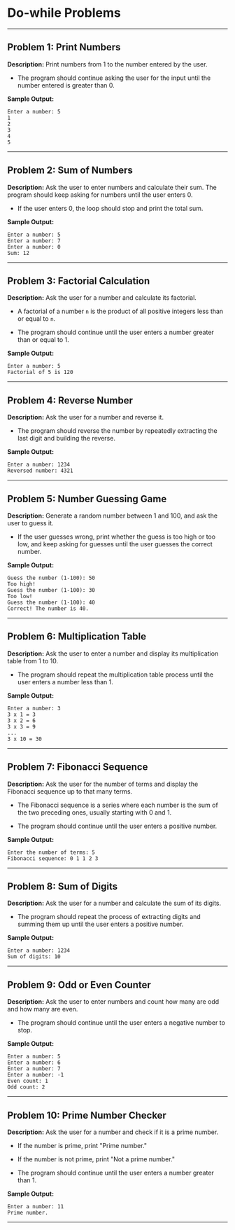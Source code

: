 # Do-while Problems
---

## **Problem 1: Print Numbers**

**Description:** Print numbers from 1 to the number entered by the user.

- The program should continue asking the user for the input until the number entered is greater than 0.

**Sample Output:**

```
Enter a number: 5
1
2
3
4
5
```

---

## **Problem 2: Sum of Numbers**

**Description:** Ask the user to enter numbers and calculate their sum. The program should keep asking for numbers until the user enters 0.

- If the user enters 0, the loop should stop and print the total sum.

**Sample Output:**

```
Enter a number: 5
Enter a number: 7
Enter a number: 0
Sum: 12
```

---

## **Problem 3: Factorial Calculation**

**Description:** Ask the user for a number and calculate its factorial.

- A factorial of a number `n` is the product of all positive integers less than or equal to `n`.

- The program should continue until the user enters a number greater than or equal to 1.

**Sample Output:**

```
Enter a number: 5
Factorial of 5 is 120
```

---

## **Problem 4: Reverse Number**

**Description:** Ask the user for a number and reverse it.

- The program should reverse the number by repeatedly extracting the last digit and building the reverse.

**Sample Output:**

```
Enter a number: 1234
Reversed number: 4321
```

---

## **Problem 5: Number Guessing Game**

**Description:** Generate a random number between 1 and 100, and ask the user to guess it.

- If the user guesses wrong, print whether the guess is too high or too low, and keep asking for guesses until the user guesses the correct number.

**Sample Output:**

```
Guess the number (1-100): 50
Too high!
Guess the number (1-100): 30
Too low!
Guess the number (1-100): 40
Correct! The number is 40.
```

---

## **Problem 6: Multiplication Table**

**Description:** Ask the user to enter a number and display its multiplication table from 1 to 10.

- The program should repeat the multiplication table process until the user enters a number less than 1.

**Sample Output:**

```
Enter a number: 3
3 x 1 = 3
3 x 2 = 6
3 x 3 = 9
...
3 x 10 = 30
```

---

## **Problem 7: Fibonacci Sequence**

**Description:** Ask the user for the number of terms and display the Fibonacci sequence up to that many terms.

- The Fibonacci sequence is a series where each number is the sum of the two preceding ones, usually starting with 0 and 1.

- The program should continue until the user enters a positive number.

**Sample Output:**

```
Enter the number of terms: 5
Fibonacci sequence: 0 1 1 2 3
```

---

## **Problem 8: Sum of Digits**

**Description:** Ask the user for a number and calculate the sum of its digits.

- The program should repeat the process of extracting digits and summing them up until the user enters a positive number.

**Sample Output:**

```
Enter a number: 1234
Sum of digits: 10
```

---

## **Problem 9: Odd or Even Counter**

**Description:** Ask the user to enter numbers and count how many are odd and how many are even.

- The program should continue until the user enters a negative number to stop.

**Sample Output:**

```
Enter a number: 5
Enter a number: 6
Enter a number: 7
Enter a number: -1
Even count: 1
Odd count: 2
```

---

## **Problem 10: Prime Number Checker**

**Description:** Ask the user for a number and check if it is a prime number.

- If the number is prime, print "Prime number."
- If the number is not prime, print "Not a prime number."

- The program should continue until the user enters a number greater than 1.

**Sample Output:**

```
Enter a number: 11
Prime number.
```

---
